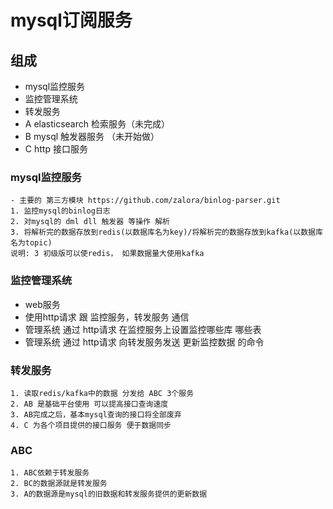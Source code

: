 # mysql订阅服务

## 组成
- mysql监控服务 
- 监控管理系统
- 转发服务
- A elasticsearch 检索服务（未完成）
- B mysql 触发器服务 （未开始做）
- C http 接口服务

### mysql监控服务
```
- 主要的 第三方模块 https://github.com/zalora/binlog-parser.git
1. 监控mysql的binlog日志
2. 对mysql的 dml dll 触发器 等操作 解析
3. 将解析完的数据存放到redis(以数据库名为key)/将解析完的数据存放到kafka(以数据库名为topic)
说明: 3 初级版可以使redis， 如果数据量大使用kafka
```
### 监控管理系统
- web服务
- 使用http请求 跟 监控服务，转发服务 通信
- 管理系统 通过 http请求 在监控服务上设置监控哪些库 哪些表
- 管理系统 通过 http请求 向转发服务发送 更新监控数据 的命令 

### 转发服务
```
1. 读取redis/kafka中的数据 分发给 ABC 3个服务
2. AB 是基础平台使用 可以提高接口查询速度 
3. AB完成之后，基本mysql查询的接口将全部废弃
4. C 为各个项目提供的接口服务 便于数据同步
```

### ABC
```
1. ABC依赖于转发服务
2. BC的数据源就是转发服务
3. A的数据源是mysql的旧数据和转发服务提供的更新数据
```
